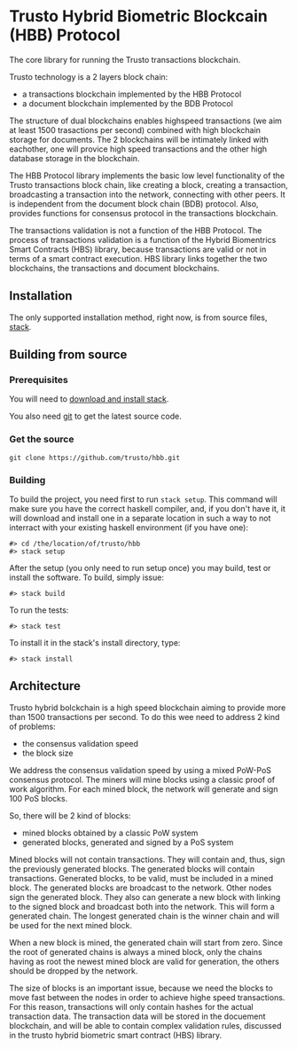 # Trusto Hybrid Biometric Blockcain (HBB) Protocol

The core library for running the Trusto transactions blockchain.

Trusto technology is a 2 layers block chain:

*   a transactions blockchain implemented by the HBB Protocol
*   a document blockchain implemented by the BDB Protocol

The structure of dual blockchains enables highspeed transactions (we aim at least
1500 trasactions per second) combined with high blockchain storage for documents. The
2 blockchains will be intimately linked with eachother, one will provice high speed
transactions and the other high database storage in the blockchain.

The HBB Protocol library implements the basic low level functionality of the Trusto transactions
block chain, like creating a block, creating a transaction, broadcasting a transaction
into the network, connecting with other peers. It is independent from the document
block chain (BDB) protocol. Also, provides functions for consensus protocol in the transactions
blockchain.

The transactions validation is not a function of the HBB Protocol. The process of transactions
validation is a function of the Hybrid Biomentrics Smart Contracts (HBS) library, because
transactions are valid or not in terms of a smart contract execution. HBS library links together
the two blockchains, the transactions and document blockchains.

## Installation

The only supported installation method, right now, is from source files,
[stack](http://www.haskellstack.org/).

## Building from source

### Prerequisites

You will need to [download and install stack](https://docs.haskellstack.org/en/stable/README/#how-to-install).

You also need [git](https://git-scm.com/) to get the latest source code.

### Get the source

    git clone https://github.com/trusto/hbb.git
    
### Building

To build the project, you need first to run `stack setup`. This command
will make sure you have the correct haskell compiler, and, if you don't
have it, it will download and install one in a separate location in such
a way to not interract with your existing haskell environment (if you have one):

    #> cd /the/location/of/trusto/hbb
    #> stack setup
    
After the setup (you only need to run setup once) you may build, test or install
the software. To build, simply issue:

    #> stack build
    
To run the tests:

    #> stack test
    
To install it in the stack's install directory, type:

    #> stack install

## Architecture

Trusto hybrid bolckchain is a high speed blockchain aiming to provide more than
1500 transactions per second. To do this wee need to address 2 kind of problems:

*   the consensus validation speed
*   the block size

We address the consensus validation speed by using a mixed PoW-PoS consensus protocol.
The miners will mine blocks using a classic proof of work algorithm. For each mined block,
the network will generate and sign 100 PoS blocks.

So, there will be 2 kind of blocks:

*   mined blocks obtained by a classic PoW system
*   generated blocks, generated and signed by a PoS system

Mined blocks will not contain transactions. They will contain and, thus, sign the previously
generated blocks. The generated blocks will contain transactions. Generated blocks, to be
valid, must be included in a mined block. The generated blocks are broadcast to the network.
Other nodes sign the generated block. They also can generate a new block with linking to the
signed block and broadcast both into the network. This will form a generated chain. The longest
generated chain is the winner chain and will be used for the next mined block.

When a new block is mined, the generated chain will start from zero. Since the root of generated
chains is always a mined block, only the chains having as root the newest mined block are valid
for generation, the others should be dropped by the network.

The size of blocks is an important issue, because we need the blocks to move fast between the
nodes in order to achieve highe speed transactions. For this reason, transactions will only
contain hashes for the actual transaction data. The transaction data will be stored in the
docuement blockchain, and will be able to contain complex validation rules, discussed in the
trusto hybrid biometric smart contract (HBS) library.


